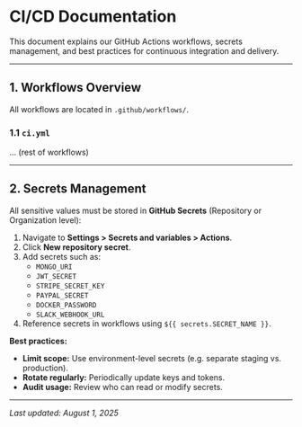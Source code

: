 # CI/CD Documentation

This document explains our GitHub Actions workflows, secrets management, and best practices for continuous integration and delivery.

---

## 1. Workflows Overview

All workflows are located in `.github/workflows/`.

### 1.1 `ci.yml`

… (rest of workflows)

---

## 2. Secrets Management

All sensitive values must be stored in **GitHub Secrets** (Repository or Organization level):

1. Navigate to **Settings > Secrets and variables > Actions**.  
2. Click **New repository secret**.  
3. Add secrets such as:
   - `MONGO_URI`
   - `JWT_SECRET`
   - `STRIPE_SECRET_KEY`
   - `PAYPAL_SECRET`
   - `DOCKER_PASSWORD`
   - `SLACK_WEBHOOK_URL`
4. Reference secrets in workflows using `${{ secrets.SECRET_NAME }}`.

**Best practices:**
- **Limit scope:** Use environment-level secrets (e.g. separate staging vs. production).  
- **Rotate regularly:** Periodically update keys and tokens.  
- **Audit usage:** Review who can read or modify secrets.  

---

*Last updated: August 1, 2025*
